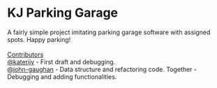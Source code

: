 # KJ Parking Garage

A fairly simple project imitating parking garage software with assigned spots. Happy parking!
<br>
<br>
<ins>Contributors</ins>
<br>
[@katerijy]( https://github.com/katerijy ) - First draft and debugging.
<br>
[@john-gaughan]( https://github.com/john-gaughan ) - Data structure and refactoring code.
Together - Debugging and adding functionalities.
